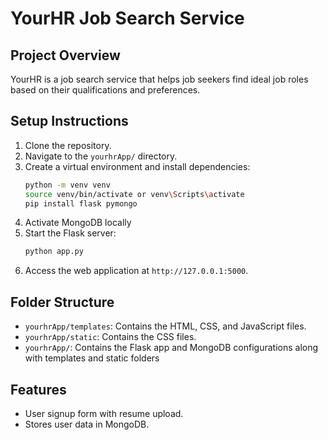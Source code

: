 # YourHR Job Search Service

## Project Overview
YourHR is a job search service that helps job seekers find ideal job roles based on their qualifications and preferences.

## Setup Instructions
1. Clone the repository.
2. Navigate to the `yourhrApp/` directory.
3. Create a virtual environment and install dependencies:
    ```bash
    python -m venv venv
    source venv/bin/activate or venv\Scripts\activate
    pip install flask pymongo
    ```
4. Activate MongoDB locally     
5. Start the Flask server:
    ```bash
    python app.py
    ```
6. Access the web application at `http://127.0.0.1:5000`.

## Folder Structure
- `yourhrApp/templates`: Contains the HTML, CSS, and JavaScript files.
- `yourhrApp/static`: Contains the CSS files.
- `yourhrApp/`: Contains the Flask app and MongoDB configurations along with templates and static folders

## Features
- User signup form with resume upload.
- Stores user data in MongoDB.
